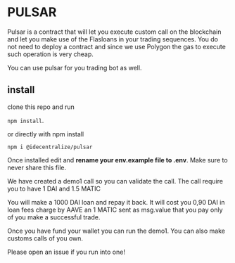 # PULSAR

Pulsar is a contract that will let you execute custom call on the blockchain and let you make use of the Flasloans in your trading sequences. You do not need to deploy a contract and since we use Polygon the gas to execute such operation is very cheap. 

You can use pulsar for you trading bot as well.

## install

clone this repo and run 

```npm install```.

or directly with npm install

```npm i @idecentralize/pulsar```

Once installed edit and **rename your env.example file to .env**. Make sure to never share this file.


We have created a demo1 call so you can validate the call.
The call require you to have 1 DAI and 1.5 MATIC

You will make a 1000 DAI loan and repay it back. It will cost you 0,90 DAI in loan fees charge by AAVE an 1 MATIC sent as msg.value that you pay only of you make a successful trade.


Once you have fund your wallet you can run the demo1. You can also make customs calls of you own.


Please open an issue if you run into one!
